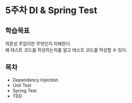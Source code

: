 # 5주차 DI & Spring Test

## 학습목표

의존성 주입이란 무엇인지 이해한다.   
왜 테스트 코드를 작성하는지를 알고 테스트 코드를 작성할 수 있다.

## 목차

- Dependency Injection
- Unit Test
- Spring Test
- TDD
